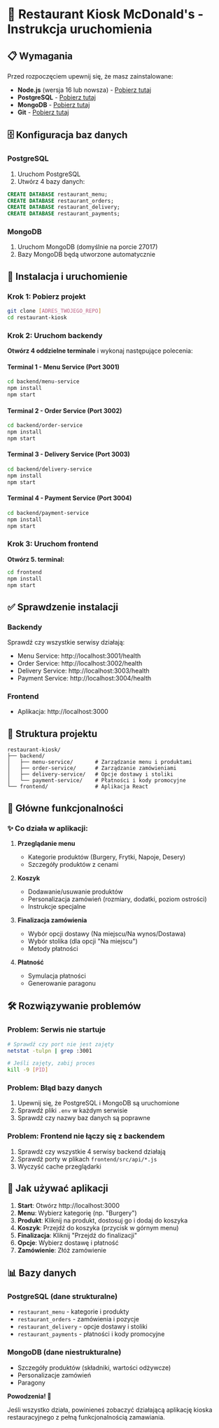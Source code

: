 # 🍔 Restaurant Kiosk McDonald's - Instrukcja uruchomienia

## 📋 Wymagania

Przed rozpoczęciem upewnij się, że masz zainstalowane:

- **Node.js** (wersja 16 lub nowsza) - [Pobierz tutaj](https://nodejs.org/)
- **PostgreSQL** - [Pobierz tutaj](https://www.postgresql.org/download/)
- **MongoDB** - [Pobierz tutaj](https://www.mongodb.com/try/download/community)
- **Git** - [Pobierz tutaj](https://git-scm.com/)

## 🗄️ Konfiguracja baz danych

### PostgreSQL

1. Uruchom PostgreSQL
2. Utwórz 4 bazy danych:

```sql
CREATE DATABASE restaurant_menu;
CREATE DATABASE restaurant_orders;
CREATE DATABASE restaurant_delivery;
CREATE DATABASE restaurant_payments;
```

### MongoDB

1. Uruchom MongoDB (domyślnie na porcie 27017)
2. Bazy MongoDB będą utworzone automatycznie

## 🚀 Instalacja i uruchomienie

### Krok 1: Pobierz projekt

```bash
git clone [ADRES_TWOJEGO_REPO]
cd restaurant-kiosk
```

### Krok 2: Uruchom backendy

**Otwórz 4 oddzielne terminale** i wykonaj następujące polecenia:

#### Terminal 1 - Menu Service (Port 3001)

```bash
cd backend/menu-service
npm install
npm start
```

#### Terminal 2 - Order Service (Port 3002)

```bash
cd backend/order-service
npm install
npm start
```

#### Terminal 3 - Delivery Service (Port 3003)

```bash
cd backend/delivery-service
npm install
npm start
```

#### Terminal 4 - Payment Service (Port 3004)

```bash
cd backend/payment-service
npm install
npm start
```

### Krok 3: Uruchom frontend

**Otwórz 5. terminal:**

```bash
cd frontend
npm install
npm start
```

## ✅ Sprawdzenie instalacji

### Backendy

Sprawdź czy wszystkie serwisy działają:

- Menu Service: http://localhost:3001/health
- Order Service: http://localhost:3002/health
- Delivery Service: http://localhost:3003/health
- Payment Service: http://localhost:3004/health

### Frontend

- Aplikacja: http://localhost:3000

## 📂 Struktura projektu

```
restaurant-kiosk/
├── backend/
│   ├── menu-service/       # Zarządzanie menu i produktami
│   ├── order-service/      # Zarządzanie zamówieniami
│   ├── delivery-service/   # Opcje dostawy i stoliki
│   └── payment-service/    # Płatności i kody promocyjne
└── frontend/               # Aplikacja React
```

## 🎯 Główne funkcjonalności

### ✨ Co działa w aplikacji:

1. **Przeglądanie menu**

   - Kategorie produktów (Burgery, Frytki, Napoje, Desery)
   - Szczegóły produktów z cenami

2. **Koszyk**

   - Dodawanie/usuwanie produktów
   - Personalizacja zamówień (rozmiary, dodatki, poziom ostrości)
   - Instrukcje specjalne

3. **Finalizacja zamówienia**

   - Wybór opcji dostawy (Na miejscu/Na wynos/Dostawa)
   - Wybór stolika (dla opcji "Na miejscu")
   - Metody płatności

4. **Płatność**
   - Symulacja płatności
   - Generowanie paragonu

## 🛠️ Rozwiązywanie problemów

### Problem: Serwis nie startuje

```bash
# Sprawdź czy port nie jest zajęty
netstat -tulpn | grep :3001

# Jeśli zajęty, zabij proces
kill -9 [PID]
```

### Problem: Błąd bazy danych

1. Upewnij się, że PostgreSQL i MongoDB są uruchomione
2. Sprawdź pliki `.env` w każdym serwisie
3. Sprawdź czy nazwy baz danych są poprawne

### Problem: Frontend nie łączy się z backendem

1. Sprawdź czy wszystkie 4 serwisy backend działają
2. Sprawdź porty w plikach `frontend/src/api/*.js`
3. Wyczyść cache przeglądarki

## 📱 Jak używać aplikacji

1. **Start**: Otwórz http://localhost:3000
2. **Menu**: Wybierz kategorię (np. "Burgery")
3. **Produkt**: Kliknij na produkt, dostosuj go i dodaj do koszyka
4. **Koszyk**: Przejdź do koszyka (przycisk w górnym menu)
5. **Finalizacja**: Kliknij "Przejdź do finalizacji"
6. **Opcje**: Wybierz dostawę i płatność
7. **Zamówienie**: Złóż zamówienie

## 📊 Bazy danych

### PostgreSQL (dane strukturalne)

- `restaurant_menu` - kategorie i produkty
- `restaurant_orders` - zamówienia i pozycje
- `restaurant_delivery` - opcje dostawy i stoliki
- `restaurant_payments` - płatności i kody promocyjne

### MongoDB (dane niestrukturalne)

- Szczegóły produktów (składniki, wartości odżywcze)
- Personalizacje zamówień
- Paragony

**Powodzenia! 🎉**

Jeśli wszystko działa, powinieneś zobaczyć działającą aplikację kioska restauracyjnego z pełną funkcjonalnością zamawiania.
